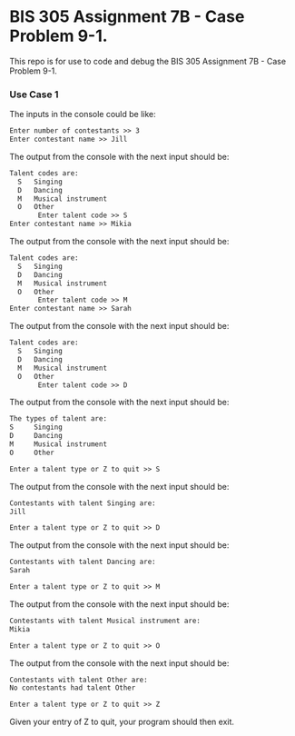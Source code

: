 # BIS 305 Assignment 7B - Case Problem 9-1.

This repo is for use to code and debug the BIS 305 Assignment 7B - Case Problem 9-1.

### Use Case 1

The inputs in the console could be like:

```html
Enter number of contestants >> 3
Enter contestant name >> Jill
```

The output from the console with the next input should be:

```html
Talent codes are:
  S   Singing
  D   Dancing
  M   Musical instrument    
  O   Other
       Enter talent code >> S
Enter contestant name >> Mikia       
```

The output from the console with the next input should be:

```html
Talent codes are:
  S   Singing
  D   Dancing
  M   Musical instrument
  O   Other
       Enter talent code >> M
Enter contestant name >> Sarah       
```

The output from the console with the next input should be:

```html
Talent codes are:
  S   Singing
  D   Dancing
  M   Musical instrument
  O   Other
       Enter talent code >> D
```

The output from the console with the next input should be:

```html
The types of talent are:
S     Singing
D     Dancing
M     Musical instrument
O     Other

Enter a talent type or Z to quit >> S
```

The output from the console with the next input should be:

```html
Contestants with talent Singing are:
Jill

Enter a talent type or Z to quit >> D
```

The output from the console with the next input should be:

```html
Contestants with talent Dancing are:
Sarah

Enter a talent type or Z to quit >> M
```

The output from the console with the next input should be:

```html
Contestants with talent Musical instrument are:
Mikia

Enter a talent type or Z to quit >> O
```

The output from the console with the next input should be:

```html
Contestants with talent Other are:
No contestants had talent Other

Enter a talent type or Z to quit >> Z
```

Given your entry of Z to quit, your program should then exit.
